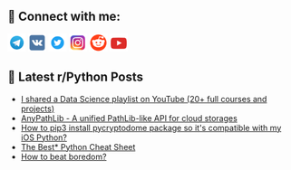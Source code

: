 ## 🔎 Connect with me:
[<img src="https://github.com/bullbesh/bullbesh/blob/main/images/Telegram.png" width="32" height="32" />](https://t.me/bullbesh)
[<img src="https://github.com/bullbesh/bullbesh/blob/main/images/VK.png" width="32" height="32" />](https://vk.com/bullbesh)
[<img src="https://github.com/bullbesh/bullbesh/blob/main/images/Twitter.png" width="32" height="32" />](https://twitter.com/bullbesh1)
[<img src="https://github.com/bullbesh/bullbesh/blob/main/images/Instagram.png" width="32" height="32" />](https://www.instagram.com/bullbesh)
[<img src="https://github.com/bullbesh/bullbesh/blob/main/images/Reddit.png" width="32" height="32" />](https://www.reddit.com/user/bullbesh)
[<img src="https://github.com/bullbesh/bullbesh/blob/main/images/YouTube.png" width="32" height="32" />](https://www.youtube.com/channel/UCtfjRs6uzgq5mfm8S06WTcg)

## 📕 Latest r/Python Posts
<!-- BLOG-POST-LIST:START -->
- [I shared a Data Science playlist on YouTube &lpar;20+ full courses and projects&rpar;](https://www.reddit.com/r/Python/comments/1bsy15f/i_shared_a_data_science_playlist_on_youtube_20/)
- [AnyPathLib - A unified PathLib-like API for cloud storages](https://www.reddit.com/r/Python/comments/1bsx1t5/anypathlib_a_unified_pathliblike_api_for_cloud/)
- [How to pip3 install pycryptodome package so it&#39;s compatible with my iOS Python?](https://www.reddit.com/r/Python/comments/1bstnt9/how_to_pip3_install_pycryptodome_package_so_its/)
- [The Best* Python Cheat Sheet](https://www.reddit.com/r/Python/comments/1bst810/the_best_python_cheat_sheet/)
- [How to beat boredom?](https://www.reddit.com/r/Python/comments/1bssjh9/how_to_beat_boredom/)
<!-- BLOG-POST-LIST:END -->
